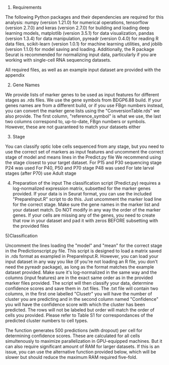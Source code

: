 1) Requirements

The following Python packages and their dependencies are required for this analysis: numpy (version 1.21.0) for numerical operations, tensorflow (version 2.7.0) and keras (version 2.7.0) for building and loading deep learning models, matplotlib (version 3.5.1) for data visualization, pandas (version 1.3.4) for data manipulation, pyreadr (version 0.4.0) for reading R data files, scikit-learn (version 1.0.1) for machine learning utilities, and joblib (version 1.1.0) for model saving and loading. Additionally, the R package Seurat is recommended for normalizing input data, particularly if you are working with single-cell RNA sequencing datasets.

All required files, as well as an example input dataset are provided with the appendix

2) Gene Names 

We provide lists of marker genes to be used as input features for different stages as .rds files.
We use the gene symbols from BDGP6.88 build. If your genes names are from a different build, or if 
you use FBgn numbers instead, you can convert the marker gene lists using the "ConversionTable.rds"
we also provide. The first column, "reference_symbol" is what we use, the last two columns correspond to, up-to-date, FBgn numbers or symbols. However, these are not guaranteed to match 
your datasets either

3) Stage

You can classify optic lobe cells sequenced from any stage, but you need to use the correct set of 
markers as input features and uncomment the correct stage of model and means lines in the Predict.py file
We recommend using the stage closest to your target dataset. 
For P15 and P30 sequencing stage P24 was used 
For P40, P50 and P70 stage P48 was used 
For late larval stages (after P70) use Adult stage 

4) Preparation of the input
The classification script (Predict.py) requires a log-normalized expression matrix,
subsetted for the marker genes provided. If your data is in Seurat format, you can use the
included "PrepareInput.R" script to do this. Just uncomment the marker load line for the correct stage.
Make sure the gene names in the marker list and your dataset match. Do NOT modify in any way the order of
the marker genes. If your cells are missing any of the genes, you need to create that row in your 
dataset and pad it with zeros BEFORE subsetting with the provided files

5)Classification 

Uncomment the lines loading the "model" and "mean" for the correct stage in the Predictionscript.py file.
This script is designed to load a matrix saved in .rds format as exampled in PrepareInput.R. However,
you can load your input dataset in any way you like (if you're not loading an R file, you don't need the
pyreadr package), as long as the format matches the example dataset provided. Make sure it's log-normalized
in the same way and the columns (input features) are in the exact same order as in the provided marker
files provided.
The script will then classify your data, determine confidence scores and save them in .txt files. The .txt file will contain two columns, in the first one labelled "Clusetr" you will have the number of cluster you are predicting and in the second column named "Confidence" you will have the confidence score with which the cluster has been predicted.
The rows will not be labeled but order will match the order of cells you provided. Please refer to 
Table S1 for correspondances of the predicted cluster numbers to cell types.

The function generates 500 predictions (with dropout) per cell for determining confidence scores. These
are calculated for all cells simultenously to maximize parallelization in GPU-equipped machines. But it can
also require significant amount of RAM for larger datasets. If this is an issue, you can use the 
alternative function provided below, which will be slower but should reduce the maximum RAM required 
five-fold.
